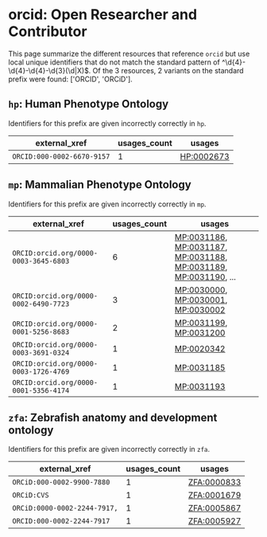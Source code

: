 # orcid: Open Researcher and Contributor

This page summarize the different resources that reference `orcid`
but use local unique identifiers that do not match the standard pattern of
^\d{4}-\d{4}-\d{4}-\d{3}(\d|X)$. Of the 3 resources,
2 variants on the standard prefix were found: ['ORCID', 'ORCiD'].

## `hp`: Human Phenotype Ontology

Identifiers for this prefix are given incorrectly correctly in `hp`.

| external_xref              |   usages_count | usages                                          |
|----------------------------|----------------|-------------------------------------------------|
| `ORCID:000-0002-6670-9157` |              1 | [HP:0002673](https://bioregistry.io/HP:0002673) |

## `mp`: Mammalian Phenotype Ontology

Identifiers for this prefix are given incorrectly correctly in `mp`.

| external_xref                         |   usages_count | usages                                                                                                                                                                                                                                                   |
|---------------------------------------|----------------|----------------------------------------------------------------------------------------------------------------------------------------------------------------------------------------------------------------------------------------------------------|
| `ORCID:orcid.org/0000-0003-3645-6803` |              6 | [MP:0031186](https://bioregistry.io/MP:0031186), [MP:0031187](https://bioregistry.io/MP:0031187), [MP:0031188](https://bioregistry.io/MP:0031188), [MP:0031189](https://bioregistry.io/MP:0031189), [MP:0031190](https://bioregistry.io/MP:0031190), ... |
| `ORCID:orcid.org/0000-0002-6490-7723` |              3 | [MP:0030000](https://bioregistry.io/MP:0030000), [MP:0030001](https://bioregistry.io/MP:0030001), [MP:0030002](https://bioregistry.io/MP:0030002)                                                                                                        |
| `ORCID:orcid.org/0000-0001-5256-8683` |              2 | [MP:0031199](https://bioregistry.io/MP:0031199), [MP:0031200](https://bioregistry.io/MP:0031200)                                                                                                                                                         |
| `ORCID:orcid.org/0000-0003-3691-0324` |              1 | [MP:0020342](https://bioregistry.io/MP:0020342)                                                                                                                                                                                                          |
| `ORCID:orcid.org/0000-0003-1726-4769` |              1 | [MP:0031185](https://bioregistry.io/MP:0031185)                                                                                                                                                                                                          |
| `ORCID:orcid.org/0000-0001-5356-4174` |              1 | [MP:0031193](https://bioregistry.io/MP:0031193)                                                                                                                                                                                                          |

## `zfa`: Zebrafish anatomy and development ontology

Identifiers for this prefix are given incorrectly correctly in `zfa`.

| external_xref                |   usages_count | usages                                            |
|------------------------------|----------------|---------------------------------------------------|
| `ORCiD:000-0002-9900-7880`   |              1 | [ZFA:0000833](https://bioregistry.io/ZFA:0000833) |
| `ORCiD:CVS`                  |              1 | [ZFA:0001679](https://bioregistry.io/ZFA:0001679) |
| `ORCiD:0000-0002-2244-7917,` |              1 | [ZFA:0005867](https://bioregistry.io/ZFA:0005867) |
| `ORCID:000-0002-2244-7917`   |              1 | [ZFA:0005927](https://bioregistry.io/ZFA:0005927) |

